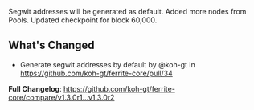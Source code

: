 Segwit addresses will be generated as default. Added more nodes from Pools. Updated checkpoint for block 60,000.

## What's Changed
* Generate segwit addresses by default by @koh-gt in https://github.com/koh-gt/ferrite-core/pull/34

**Full Changelog**: https://github.com/koh-gt/ferrite-core/compare/v1.3.0r1...v1.3.0r2